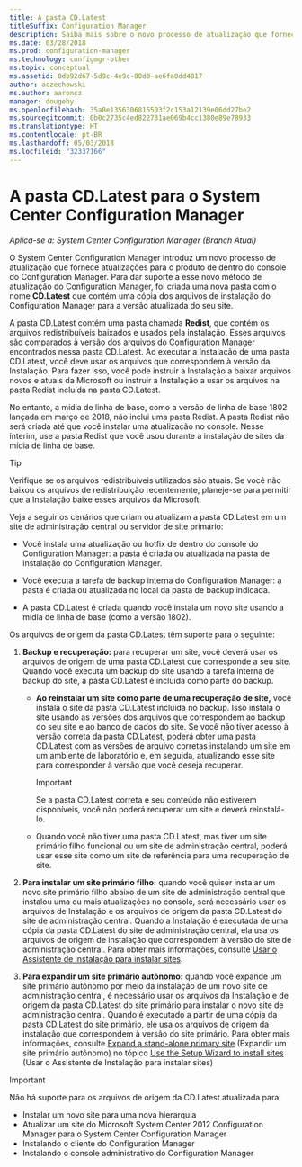 ```yaml
---
title: A pasta CD.Latest
titleSuffix: Configuration Manager
description: Saiba mais sobre o novo processo de atualização que fornece atualizações para o produto de dentro do console do Configuration Manager.
ms.date: 03/28/2018
ms.prod: configuration-manager
ms.technology: configmgr-other
ms.topic: conceptual
ms.assetid: 8db92d67-5d9c-4e9c-80d0-ae6fa0dd4817
author: aczechowski
ms.author: aaroncz
manager: dougeby
ms.openlocfilehash: 35a8e1356306815503f2c153a12139e06dd27be2
ms.sourcegitcommit: 0b0c2735c4ed822731ae069b4cc1380e89e78933
ms.translationtype: HT
ms.contentlocale: pt-BR
ms.lasthandoff: 05/03/2018
ms.locfileid: "32337166"
---
```

# <a name="the-cdlatest-folder-for-system-center-configuration-manager"></a>A pasta CD.Latest para o System Center Configuration Manager

*Aplica-se a: System Center Configuration Manager (Branch Atual)*

O System Center Configuration Manager introduz um novo processo de atualização que fornece atualizações para o produto de dentro do console do Configuration Manager. Para dar suporte a esse novo método de atualização do Configuration Manager, foi criada uma nova pasta com o nome **CD.Latest** que contém uma cópia dos arquivos de instalação do Configuration Manager para a versão atualizada do seu site.  

A pasta CD.Latest contém uma pasta chamada **Redist**, que contém os arquivos redistribuíveis baixados e usados pela instalação. Esses arquivos são comparados à versão dos arquivos do Configuration Manager encontrados nessa pasta CD.Latest. Ao executar a Instalação de uma pasta CD.Latest, você deve usar os arquivos que correspondem à versão da Instalação. Para fazer isso, você pode instruir a Instalação a baixar arquivos novos e atuais da Microsoft ou instruir a Instalação a usar os arquivos na pasta Redist incluída na pasta CD.Latest.

No entanto, a mídia de linha de base, como a versão de linha de base 1802 lançada em março de 2018, não inclui uma pasta Redist. A pasta Redist não será criada até que você instalar uma atualização no console. Nesse ínterim, use a pasta Redist que você usou durante a instalação de sites da mídia de linha de base.  

> [!TIP]
> Verifique se os arquivos redistribuíveis utilizados são atuais. Se você não baixou os arquivos de redistribuição recentemente, planeje-se para permitir que a Instalação baixe esses arquivos da Microsoft.   

 Veja a seguir os cenários que criam ou atualizam a pasta CD.Latest em um site de administração central ou servidor de site primário:  

-   Você instala uma atualização ou hotfix de dentro do console do Configuration Manager: a pasta é criada ou atualizada na pasta de instalação do Configuration Manager.  

-   Você executa a tarefa de backup interna do Configuration Manager: a pasta é criada ou atualizada no local da pasta de backup indicada.  

-  A pasta CD.Latest é criada quando você instala um novo site usando a mídia de linha de base (como a versão 1802).

Os arquivos de origem da pasta CD.Latest têm suporte para o seguinte:  

1.  **Backup e recuperação:** para recuperar um site, você deverá usar os arquivos de origem de uma pasta CD.Latest que corresponde a seu site. Quando você executa um backup do site usando a tarefa interna de backup do site, a pasta CD.Latest é incluída como parte do backup.

    -   **Ao reinstalar um site como parte de uma recuperação de site,** você instala o site da pasta CD.Latest incluída no backup. Isso instala o site usando as versões dos arquivos que correspondem ao backup do seu site e ao banco de dados do site.  Se você não tiver acesso à versão correta da pasta CD.Latest, poderá obter uma pasta CD.Latest com as versões de arquivo corretas instalando um site em um ambiente de laboratório e, em seguida, atualizando esse site para corresponder à versão que você deseja recuperar.

        > [!IMPORTANT]  
        >  Se a pasta CD.Latest correta e seu conteúdo não estiverem disponíveis, você não poderá recuperar um site e deverá reinstalá-lo.  

    -   Quando você não tiver uma pasta CD.Latest, mas tiver um site primário filho funcional ou um site de administração central, poderá usar esse site como um site de referência para uma recuperação de site.  

2.  **Para instalar um site primário filho:** quando você quiser instalar um novo site primário filho abaixo de um site de administração central que instalou uma ou mais atualizações no console, será necessário usar os arquivos de Instalação e os arquivos de origem da pasta CD.Latest do site de administração central. Quando a Instalação é executada de uma cópia da pasta CD.Latest do site de administração central, ela usa os arquivos de origem de instalação que correspondem à versão do site de administração central. Para obter mais informações, consulte [Usar o Assistente de instalação para instalar sites](../../../core/servers/deploy/install/use-the-setup-wizard-to-install-sites.md).  

3.  **Para expandir um site primário autônomo:** quando você expande um site primário autônomo por meio da instalação de um novo site de administração central, é necessário usar os arquivos da Instalação e de origem da pasta CD.Latest do site primário para instalar o novo site de administração central. Quando é executado a partir de uma cópia da pasta CD.Latest do site primário, ele usa os arquivos de origem da instalação que correspondem à versão do site primário. Para obter mais informações, consulte [Expand a stand-alone primary site](../../../core/servers/deploy/install/use-the-setup-wizard-to-install-sites.md#bkmk_expand) (Expandir um site primário autônomo) no tópico [Use the Setup Wizard to install sites](../../../core/servers/deploy/install/use-the-setup-wizard-to-install-sites.md) (Usar o Assistente de Instalação para instalar sites)

> [!IMPORTANT]  
>  Não há suporte para os arquivos de origem da CD.Latest atualizada para:  
>   
>  -   Instalar um novo site para uma nova hierarquia  
>  -   Atualizar um site do Microsoft System Center 2012 Configuration Manager para o System Center Configuration Manager
>  -   Instalando o cliente do Configuration Manager
>  -   Instalando o console administrativo do Configuration Manager

